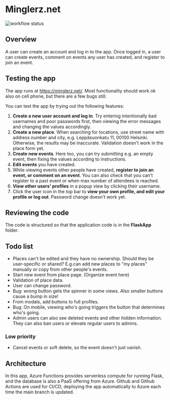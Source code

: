 # Minglerz.net

![workflow status](https://github.com/mikkokallio/dbapp-code/actions/workflows/main_functions-dbapp.yml/badge.svg)

## Overview

A user can create an account and log in to the app. Once logged in, a user can create events, comment on events any user has created, and register to join an event.

## Testing the app

The app runs at https://minglerz.net/. Most functionality should work ok also on cell phone, but there are a few bugs still.

You can test the app by trying out the following features:
1. **Create a new user account and log in**. Try entering intentionally bad usernames and poor passwords first, then viewing the error messages and changing the values accordingly.
2. **Create a new place**. When searching for locations, use street name with address number and city, e.g. Leppäsuonkatu 11, 00100 Helsinki. Otherwise, the results may be inaccurate. Validation doesn't work in the place form yet.
3. **Create new events**. Here too, you can try submitting e.g. an empty event, then fixing the values according to instructions.
4. **Edit events** you have created.
5. While viewing events other people have created, **register to join an event, or comment on an event**. You can also check that you can't register to a past event or when max number of attendees is reached.
6. **View other users' profiles** in a popup view by clicking their username.
7. Click the user icon in the top bar to **view your own profile, and edit your profile or log out**. Password change doesn't work yet.

## Reviewing the code

The code is structured so that the application code is in the **FlaskApp** folder.

## Todo list

* Places can't be edited and they have no ownership. Should they be user-specific or shared? E.g.can add new places to "my places" manually or copy from other people's events.
* Start new event from place page. (Organize event here)
* Validation of place data.
* User can change password.
* Bug: wrong button gets the spinner in some views. Also smaller buttons cause a bump in size!
* From modals, add buttons to full profiles.
* Bug: On mobile, viewing who's going triggers the button that determines who's going.
* Admin users can also see deleted events and other hidden information. They can also ban users or elevate regular users to admins.

### Low priority

* Cancel events or soft delete, so the event doesn't just vanish.

## Architecture

In this app, Azure Functions provides serverless compute for running Flask, and the database is also a PaaS offering from Azure. Github and Github Actions are used for CI/CD, deploying the app automatically to Azure each time the main branch is updated.

